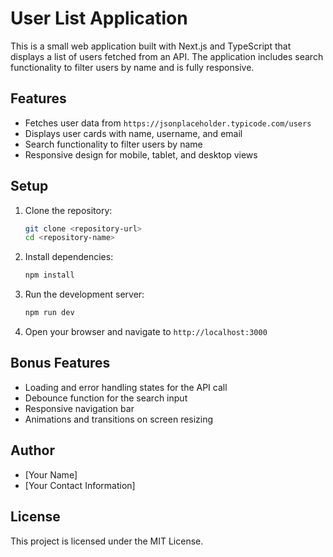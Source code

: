 # User List Application

This is a small web application built with Next.js and TypeScript that displays a list of users fetched from an API. The application includes search functionality to filter users by name and is fully responsive.

## Features

- Fetches user data from `https://jsonplaceholder.typicode.com/users`
- Displays user cards with name, username, and email
- Search functionality to filter users by name
- Responsive design for mobile, tablet, and desktop views

## Setup

1. Clone the repository:

    ```bash
    git clone <repository-url>
    cd <repository-name>
    ```

2. Install dependencies:

    ```bash
    npm install
    ```

3. Run the development server:

    ```bash
    npm run dev
    ```

4. Open your browser and navigate to `http://localhost:3000`

## Bonus Features

- Loading and error handling states for the API call
- Debounce function for the search input
- Responsive navigation bar
- Animations and transitions on screen resizing

## Author

- [Your Name]
- [Your Contact Information]

## License

This project is licensed under the MIT License.
